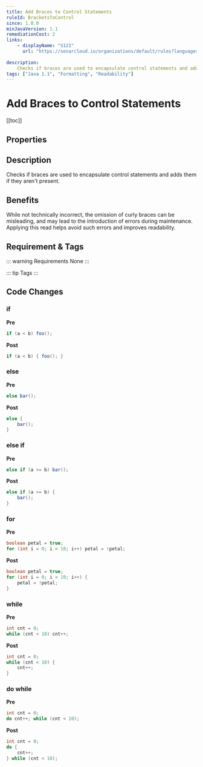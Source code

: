 ```yaml
---
title: Add Braces to Control Statements
ruleId: BracketsToControl
since: 1.0.0
minJavaVersion: 1.1
remediationCost: 2
links:
    - displayName: "S121"
      url: "https://sonarcloud.io/organizations/default/rules?languages=java&open=java%3AS121&q=S121"
    
description:
    Checks if braces are used to encapsulate control statements and adds them if they aren't present.
tags: ["Java 1.1", "Formatting", "Readability"]
---
```


# Add Braces to Control Statements

[[toc]]

## Properties

<RuleProperties />


## Description

Checks if braces are used to encapsulate control statements and adds them if they aren't present.

## Benefits

While not technically incorrect, the omission of curly braces can be misleading, and may lead to the introduction of errors during maintenance. Applying this read helps avoid such errors and improves readability.

## Requirement & Tags

::: warning Requirements
None
:::

::: tip Tags
<TagLinks />
:::

## Code Changes

### if

__Pre__

``` java
if (a < b) foo();
```

__Post__

``` java
if (a < b) { foo(); }
```

### else

__Pre__

``` java
else bar();
```
__Post__

``` java
else {
    bar();
}
```
### else if

__Pre__

``` java
else if (a >= b) bar();
```
__Post__

``` java
else if (a >= b) {
    bar();
}
```

### for

__Pre__
``` java
boolean petal = true;
for (int i = 0; i < 10; i++) petal = !petal;
```
__Post__
``` java
boolean petal = true;
for (int i = 0; i < 10; i++) {
    petal = !petal;
}
```

### while

__Pre__
``` java
int cnt = 0;
while (cnt < 10) cnt++;
```
__Post__
``` java
int cnt = 0;
while (cnt < 10) {
    cnt++;
}
```
### do while

__Pre__
``` java
int cnt = 0;
do cnt++; while (cnt < 10);
```
__Post__
``` java
int cnt = 0;
do {
    cnt++;
} while (cnt < 10);
```

<VersionNotice />

